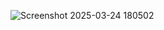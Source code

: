 ![Screenshot 2025-03-24 180502](https://github.com/user-attachments/assets/073351ae-2ecf-43f2-8315-8353bb685b43)
